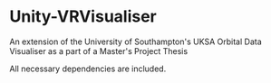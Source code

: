 # Unity-VRVisualiser
An extension of the University of Southampton's UKSA Orbital Data Visualiser as a part of a Master's Project Thesis

All necessary dependencies are included.
